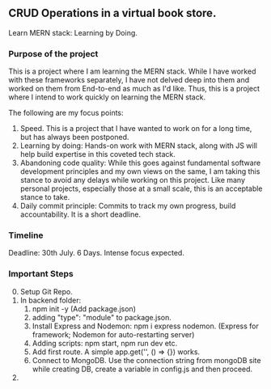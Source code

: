 ## CRUD Operations in a virtual book store.

Learn MERN stack: Learning by Doing.


### Purpose of the project

This is a project where I am learning the MERN stack. 
While I have worked with these frameworks separately, I have not delved deep into them and worked on them from End-to-end as much as I'd like. 
Thus, this is a project where I intend to work quickly on learning the MERN stack.

The following are my focus points:
1. Speed. This is a project that I have wanted to work on for a long time, but has always been postponed. 
2. Learning by doing: Hands-on work with MERN stack, along with JS will help build expertise in this coveted tech stack.  
3. Abandoning code quality: While this goes against fundamental software development principles and my own views on the same, I am taking this stance to avoid any delays while working on this project. Like many personal projects, especially those at a small scale, this is an acceptable stance to take.
4. Daily commit principle: Commits to track my own progress, build accountability. It is a short deadline.


### Timeline

Deadline: 30th July. 6 Days. Intense focus expected.


### Important Steps

0. Setup Git Repo. 
1. In backend folder:
    1. npm init -y (Add package.json)
    2. adding "type": "module" to package.json.
    3. Install Express and Nodemon: npm i express nodemon. (Express for framework; Nodemon for auto-restarting server)
    4. Adding scripts: npm start, npm run dev etc.
    5. Add first route. A simple app.get('', () => {}) works.
    6. Connect to MongoDB. Use the connection string from mongoDB site while creating DB, create a variable in config.js and then proceed. 
2. 